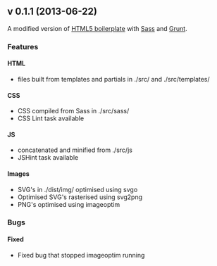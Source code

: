 ## v 0.1.1 (2013-06-22)

A modified version of [HTML5 boilerplate](https://github.com/h5bp/html5-boilerplate) with [Sass](http://sass-lang.com/) and [Grunt](http://gruntjs.com/).

### Features

#### HTML
* files built from templates and partials in ./src/ and ./src/templates/

#### CSS
* CSS compiled from Sass in ./src/sass/
* CSS Lint task available

#### JS
* concatenated and minified from ./src/js
* JSHint task available

#### Images
* SVG's in ./dist/img/ optimised using svgo
* Optimised SVG's rasterised using svg2png
* PNG's optimised using imageoptim

### Bugs

#### Fixed
* Fixed bug that stopped imageoptim running